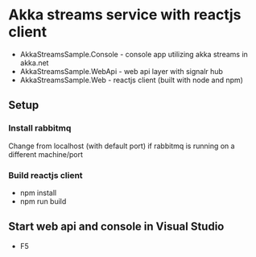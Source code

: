 # Akka streams service with reactjs client
* AkkaStreamsSample.Console - console app utilizing akka streams in akka.net
* AkkaStreamsSample.WebApi - web api layer with signalr hub
* AkkaStreamsSample.Web - reactjs client (built with node and npm)


## Setup
### Install rabbitmq
Change from localhost (with default port) if rabbitmq is running on a different machine/port

### Build reactjs client
* npm install
* npm run build

## Start web api and console in Visual Studio 
* F5
